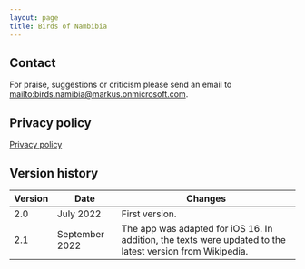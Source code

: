 ```yaml
---
layout: page
title: Birds of Nambibia
---
```


## Contact

For praise, suggestions or criticism please send an email to <mailto:birds.namibia@markus.onmicrosoft.com>.

## Privacy policy

[Privacy policy](privacy-policy.html)

## Version history

| Version | Date           | Changes        |
| ------- | -------------- | -------------- |
| 2.0     | July 2022      | First version. |
| 2.1     | September 2022 | The app was adapted for iOS 16. In addition, the texts were updated to the latest version from Wikipedia. |
